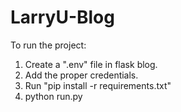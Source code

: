 # LarryU-Blog

To run the project:

1. Create a ".env" file in flask blog.
2. Add the proper credentials.
3. Run "pip install -r requirements.txt"
4. python run.py
